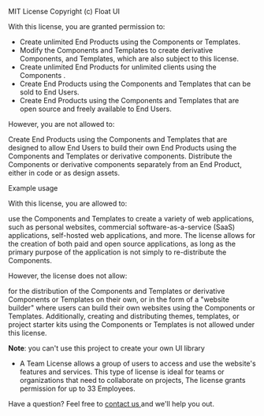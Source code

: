 MIT License Copyright (c) Float UI

With this license, you are granted permission to:

- Create unlimited End Products using the Components or Templates.
- Modify the Components and Templates to create derivative Components, and Templates, which are also subject to this license.
- Create unlimited End Products for unlimited clients using the Components .
- Create End Products using the Components and Templates that can be sold to End Users.
- Create End Products using the Components and Templates that are open source and freely available to End Users.

However, you are not allowed to:

Create End Products using the Components and Templates that are designed to allow End Users to build their own End Products using the Components and Templates or derivative components.
Distribute the Components or derivative components separately from an End Product, either in code or as design assets.

Example usage

With this license, you are allowed to:

use the Components and Templates to create a variety of web applications, such as personal websites, commercial software-as-a-service (SaaS) applications, self-hosted web applications, and more.
The license allows for the creation of both paid and open source applications, as long as the primary purpose of the application is not simply to re-distribute the Components.

However, the license does not allow:

for the distribution of the Components and Templates or derivative Components or Templates on their own, or in the form of a "website builder" where users can build their own websites using the Components or Templates.
Additionally, creating and distributing themes, templates, or project starter kits using the Components or Templates is not allowed under this license.

<strong>Note</strong>: you can't use this project to create your own UI library

- A Team License allows a group of users to access and use the website's features and services. This type of license is ideal for teams or organizations that need to collaborate on projects, The license grants permission for up to 33 Employees.

<p>
  Have a question? Feel free to
  <a className='font-medium text-blue-800' href='mailto:support@floatui.com'>
    contact us
  </a>
  and we'll help you out.
</p>
